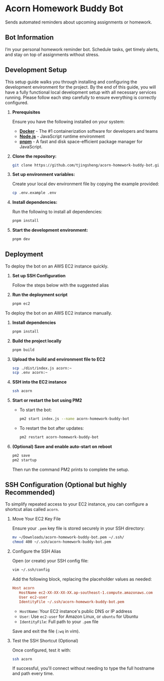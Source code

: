 # Acorn Homework Buddy Bot

Sends automated reminders about upcoming assignments or homework.

## Bot Information

I’m your personal homework reminder bot. Schedule tasks, get timely alerts, and stay on top of assignments without stress.

## Development Setup

This setup guide walks you through installing and configuring the development environment for the project. By the end of this guide, you will have a fully functional local development setup with all necessary services running. Please follow each step carefully to ensure everything is correctly configured.

1. **Prerequisites**

   Ensure you have the following installed on your system:

   - [**Docker**](https://www.docker.com/products/docker-desktop/) - The #1 containerization software for developers and teams
   - [**Node.js**](https://nodejs.org/en/download/) - JavaScript runtime environment
   - [**pnpm**](https://pnpm.io/installation/) - A fast and disk space-efficient package manager for JavaScript.

2. **Clone the repository:**

   ```sh
   git clone https://github.com/tjingsheng/acorn-homework-buddy-bot.git
   ```

3. **Set up environment variables:**

   Create your local dev environment file by copying the example provided:

   ```sh
   cp .env.example .env
   ```

4. **Install dependencies:**

   Run the following to install all dependencies:

   ```sh
   pnpm install
   ```

5. **Start the development environment:**

   ```sh
   pnpm dev
   ```

## Deployment

To deploy the bot on an AWS EC2 instance quickly.

1. **Set up SSH Configuration**

   Follow the steps below with the suggested alias

2. **Run the deployment script**

   ```sh
   pnpm ec2
   ```

To deploy the bot on an AWS EC2 instance manually.

1. **Install dependencies**

   ```sh
   pnpm install
   ```

2. **Build the project locally**

   ```sh
   pnpm build
   ```

3. **Upload the build and environment file to EC2**

   ```sh
   scp ./dist/index.js acorn:~
   scp .env acorn:~
   ```

4. **SSH into the EC2 instance**

   ```sh
   ssh acorn
   ```

5. **Start or restart the bot using PM2**

   - To start the bot:

     ```sh
     pm2 start index.js --name acorn-homework-buddy-bot
     ```

   - To restart the bot after updates:

     ```sh
     pm2 restart acorn-homework-buddy-bot
     ```

6. **(Optional) Save and enable auto-start on reboot**

   ```sh
   pm2 save
   pm2 startup
   ```

   Then run the command PM2 prints to complete the setup.

## SSH Configuration (Optional but highly Recommended)

To simplify repeated access to your EC2 instance, you can configure a shortcut alias called `acorn`.

1. Move Your EC2 Key File

   Ensure your `.pem` key file is stored securely in your SSH directory:

   ```sh
   mv ~/Downloads/acorn-homework-buddy-bot.pem ~/.ssh/
   chmod 400 ~/.ssh/acorn-homework-buddy-bot.pem
   ```

2. Configure the SSH Alias

   Open (or create) your SSH config file:

   ```sh
   vim ~/.ssh/config
   ```

   Add the following block, replacing the placeholder values as needed:

   ```ini
   Host acorn
      HostName ec2-XX-XX-XX-XX.ap-southeast-1.compute.amazonaws.com
      User ec2-user
      IdentityFile ~/.ssh/acorn-homework-buddy-bot.pem
   ```

   - `HostName`: Your EC2 instance's public DNS or IP address
   - `User`: Use `ec2-user` for Amazon Linux, or `ubuntu` for Ubuntu
   - `IdentityFile`: Full path to your `.pem` file

   Save and exit the file (`:wq` in vim).

3. Test the SSH Shortcut (Optional)

   Once configured, test it with:

   ```sh
   ssh acorn
   ```

   If successful, you'll connect without needing to type the full hostname and path every time.
